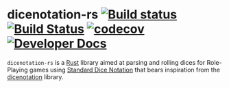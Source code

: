 # dicenotation-rs [![Build status](https://ci.appveyor.com/api/projects/status/98cx0qvm7d0rvkqj?svg=true)](https://ci.appveyor.com/project/mattiascibien/dicenotation-rs) [![Build Status](https://travis-ci.org/mattiascibien/dicenotation-rs.svg?branch=master)](https://travis-ci.org/mattiascibien/dicenotation-rs) [![codecov](https://codecov.io/gh/mattiascibien/dicenotation-rs/branch/master/graph/badge.svg)](https://codecov.io/gh/mattiascibien/dicenotation-rs) [![Developer Docs](https://img.shields.io/badge/docs-devel-orange.svg)](https://mattiascibien.github.io/dicenotation-rs/)

`dicenotation-rs` is a [Rust](https://www.rust-lang.org/) library aimed at parsing and rolling dices for Role-Playing games using [Standard Dice Notation](https://en.wikipedia.org/wiki/Dice_notation#Standard_notation) that bears inspiration from the  [dicenotation](https://github.com/mattiascibien/dicenotation) library. 